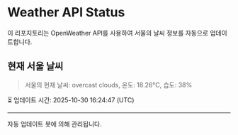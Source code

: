 
# Weather API Status

이 리포지토리는 OpenWeather API를 사용하여 서울의 날씨 정보를 자동으로 업데이트합니다.

## 현재 서울 날씨
> 서울의 현재 날씨: overcast clouds, 온도: 18.26°C, 습도: 38%

⏳ 업데이트 시간: 2025-10-30 16:24:47 (UTC)

---
자동 업데이트 봇에 의해 관리됩니다.
